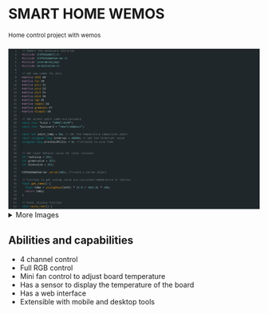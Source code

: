 # SMART HOME WEMOS
<sup>Home control project with wemos</sup>

<img src="https://raw.githubusercontent.com/kinite-gp/smart-home-wemos/main/images/code.png" alt="Source code"/>


<details>
        <summary>More Images</summary>
        <img src="https://raw.githubusercontent.com/kinite-gp/smart-home-wemos/main/images/brd1.png" alt="Board design view"/>
        <img src="https://raw.githubusercontent.com/kinite-gp/smart-home-wemos/main/images/brd2.png" alt="3D view of the board"/>
        <img src="https://raw.githubusercontent.com/kinite-gp/smart-home-wemos/main/images/brd3.png" alt="3D view of the board"/>
        <img src="https://raw.githubusercontent.com/kinite-gp/smart-home-wemos/main/images/sch.png" alt="Board schematic"/>
</details>


## Abilities and capabilities

- 4 channel control
- Full RGB control
- Mini fan control to adjust board temperature
- Has a sensor to display the temperature of the board
- Has a web interface
- Extensible with mobile and desktop tools